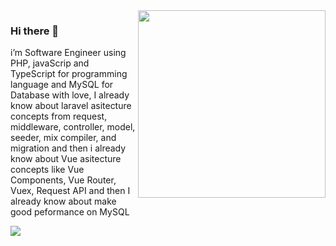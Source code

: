 

<img align='right' height='300px' src="https://github-readme-stats.vercel.app/api/top-langs/?username=albasyir&hide=html&theme=merko" />


### Hi there 👋

i’m Software Engineer using PHP, javaScrip and TypeScript for
programming language and MySQL for Database with love, I already know about 
laravel asitecture concepts from request, middleware, controller, model, seeder, mix
compiler, and migration and then i already know about Vue asitecture concepts
like Vue Components, Vue Router, Vuex, Request API and then I already know about 
make good peformance on MySQL




<img align="left" src="https://github-readme-stats.vercel.app/api?username=albasyir&show_icons=true&theme=merko" />
